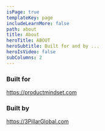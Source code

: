 ```yaml
---
isPage: true
templateKey: page
includeLearnMore: false
path: about
title: About
heroTitle: ABOUT
heroSubtitle: Built for and by ...
heroIsVideo: false
subColumns: 2
---
```

### Built for

https://productmindset.com

### Built by

https://3PillarGlobal.com
